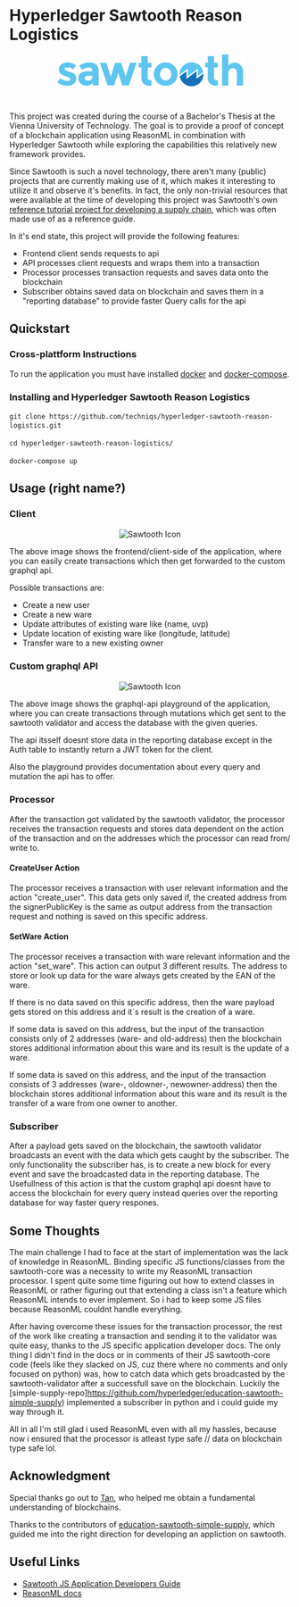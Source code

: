 # Hyperledger Sawtooth Reason Logistics
<p align="center"><img align="center" width="333" alt="Sawtooth Icon" src="sawtooth_logo.png">
</p>
<br/>

This project was created during the course of a Bachelor's Thesis at the Vienna University of Technology. 
The goal is to provide a proof of concept of a blockchain application using ReasonML in combination with Hyperledger Sawtooth
while exploring the capabilities this relatively new framework provides. 

Since Sawtooth is such a novel technology, there aren't many (public) projects that are currently making use of it, which makes 
it interesting to utilize it and observe it's benefits. In fact, the only non-trivial resources that were available at the time
of developing this project was Sawtooth's own [reference tutorial project for developing a supply chain](https://github.com/hyperledger/education-sawtooth-simple-supply), which was often made use of as a reference guide.

In it's end state, this project will provide the following features:

- Frontend client
	sends requests to api
- API 
	processes client requests and wraps them into a transaction
- Processor
	processes transaction requests and saves data onto the blockchain
- Subscriber
	obtains saved data on blockchain and saves them in a "reporting database"
	to provide faster Query calls for the api

## Quickstart
### Cross-plattform Instructions
To run the application you must have installed [docker](https://docs.docker.com/install/#server) and [docker-compose](https://docs.docker.com/compose/install/).

### Installing and Hyperledger Sawtooth Reason Logistics
```
git clone https://github.com/techniqs/hyperledger-sawtooth-reason-logistics.git

cd hyperledger-sawtooth-reason-logistics/

docker-compose up
````

## Usage (right name?)

### Client

<p align="center"><img align="center" alt="Sawtooth Icon" src="frontend.png">
</p>

The above image shows the frontend/client-side of the application, where you can easily create transactions which then get forwarded to the custom graphql api.

Possible transactions are: 
-	Create a new user
-	Create a new ware
-	Update attributes of existing ware like (name, uvp)
-	Update location of existing ware like (longitude, latitude)
-	Transfer ware to a new existing owner

### Custom graphql API

<p align="center"><img align="center" alt="Sawtooth Icon" src="graphql.png">
</p>

The above image shows the graphql-api playground of the application, where you can create transactions through mutations which get sent to the sawtooth validator and access the database with the given queries.

The api itsself doesnt store data in the reporting database except in the Auth table to instantly return a JWT token for the client.

Also the playground provides documentation about every query and mutation the api has to offer.

### Processor

After the transaction got validated by the sawtooth validator, the processor receives the transaction requests and stores data dependent on the action of the transaction and on the addresses which the processor can read from/ write to.

#### CreateUser Action
The processor receives a transaction with user relevant information and the action "create_user". 
This data gets only saved if, the created address from the signerPublicKey is the same as output address from the transaction request and nothing is saved on this specific address. 

#### SetWare Action
The processor receives a transaction with ware relevant information and the action "set_ware". This action can output 3 different results.
The address to store or look up data for the ware always gets created by the EAN of the ware. 

If there is no data saved on this specific address, then the ware payload gets stored on this address and it`s result is the creation of a ware.

If some data is saved on this address, but the input of the transaction consists only of 2 addresses (ware- and old-address) then the blockchain stores additional information about this ware and its result is the update of a ware.

If some data is saved on this address, and the input of the transaction consists of 3 addresses (ware-, oldowner-, newowner-address) then the blockchain stores additional information about this ware and its result is the transfer of a ware from one owner to another.

### Subscriber
After a payload gets saved on the blockchain, the sawtooth validator broadcasts an event with the data which gets caught by the subscriber.
The only functionality the subscriber has, is to create a new block for every event and save the broadcasted data in the reporting database. The Usefullness of this action is that the custom graphql api doesnt have to access the blockchain for every query instead queries over the reporting database for way faster query respones.

## Some Thoughts

The main challenge I had to face at the start of implementation was the lack of knowledge in ReasonML. 
Binding specific JS functions/classes from the sawtooth-core was a necessity to write my ReasonML transaction processor.
I spent quite some time figuring out how to extend classes in ReasonML or rather figuring out that extending a class isn't a feature which ReasonML intends to ever implement. So i had to keep some JS files because ReasonML couldnt handle everything.

After having overcome these issues for the transaction processor, the rest of the work like creating a transaction and sending it to the validator was quite easy, thanks to the JS specific application developer docs. The only thing I didn't find in the docs or in comments of their JS sawtooth-core code (feels like they slacked on JS, cuz there where no comments and only focused on python) was, how to catch data which gets broadcasted by the sawtooth-validator after a successfull save on the blockchain. Luckily the [simple-supply-repo]https://github.com/hyperledger/education-sawtooth-simple-supply) implemented a subscriber in python and i could guide my way through it.   

All in all I'm still glad i used ReasonML even with all my hassles, because now i ensured that the processor is atleast type safe // data on blockchain type safe lol.

## Acknowledgment
Special thanks go out to [Tan](https://github.com/tanmaster), who helped me obtain a fundamental understanding of blockchains.

Thanks to the contributors of [education-sawtooth-simple-supply](https://github.com/hyperledger/education-sawtooth-simple-supply), which guided me into the right direction for developing an appliction on sawtooth.

## Useful Links
- [Sawtooth JS Application Developers Guide](https://sawtooth.hyperledger.org/docs/core/releases/1.0/app_developers_guide/javascript_sdk.html)
- [ReasonML docs](https://reasonml.github.io/docs/en/what-and-why)
